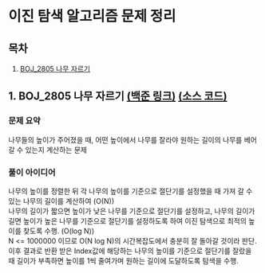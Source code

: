 # 이진 탐색 알고리즘 문제 정리

## 목차

1. [BOJ_2805 나무 자르기](#1-boj_2805-나무-자르기-백준-링크-소스-코드)

## 1. BOJ_2805 나무 자르기 [(백준 링크)](https://www.acmicpc.net/problem/2805) [(소스 코드)](https://github.com/rldnjs7723/CodingTest/blob/main/BOJ/2000/Main_2805.java)

### 문제 요약

나무들의 높이가 주어졌을 때, 어떤 높이에서 나무를 잘라야 원하는 길이의 나무를 베어갈 수 있는지 계산하는 문제

### 풀이 아이디어

나무의 높이를 정렬한 뒤 각 나무의 높이를 기준으로 절단기를 설정했을 때 가져 갈 수 있는 나무의 길이를 계산하여 (O(N))  
나무의 길이가 짧으면 높이가 낮은 나무를 기준으로 절단기를 설정하고, 나무의 길이가 길면 높이가 높은 나무를 기준으로 절단기를 설정하도록 하여 이진 탐색으로 최적의 높이를 찾도록 수행. (O(log N))  
N <= 1000000 이므로 O(N log N)의 시간복잡도에서 충분히 잘 돌아갈 것이라 판단.  
이후 결과로 반환 받은 Index값에 해당하는 나무의 높이를 기준으로 절단기를 잘랐을 때 길이가 부족하면 높이를 1씩 줄여가며 원하는 길이에 도달하도록 탐색을 수행.
